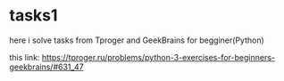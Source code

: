 # tasks1
here i solve tasks from Tproger and GeekBrains for begginer(Python)

this link:
          https://tproger.ru/problems/python-3-exercises-for-beginners-geekbrains/#631_47
